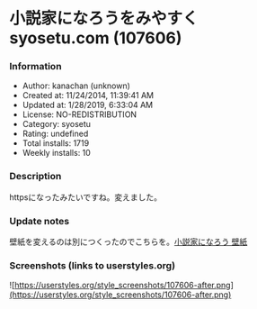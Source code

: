 # 小説家になろうをみやすくsyosetu.com (107606)

### Information
- Author: kanachan (unknown)
- Created at: 11/24/2014, 11:39:41 AM
- Updated at: 1/28/2019, 6:33:04 AM
- License: NO-REDISTRIBUTION
- Category: syosetu
- Rating: undefined
- Total installs: 1719
- Weekly installs: 10


### Description
httpsになったみたいですね。変えました。

### Update notes
壁紙を変えるのは別につくったのでこちらを。<a href="https://userstyles.org/styles/107602/theme">小説家になろう 壁紙</a>

### Screenshots (links to userstyles.org)
![https://userstyles.org/style_screenshots/107606-after.png](https://userstyles.org/style_screenshots/107606-after.png)


